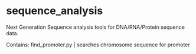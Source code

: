 # sequence_analysis
Next Generation Sequence analysis tools for DNA/RNA/Protein sequence data. 

Contains: find_promoter.py | searches chromosome sequence for promoter 
